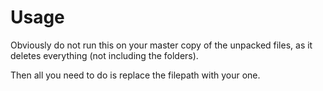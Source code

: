 # Usage
Obviously do not run this on your master copy of the unpacked files, as it deletes everything (not including the folders).

Then all you need to do is replace the filepath with your one.
